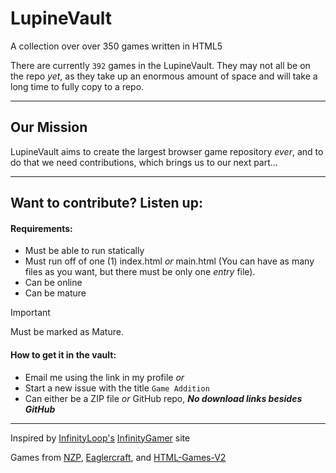 # LupineVault
A collection over over 350 games written in HTML5

There are currently ```392``` games in the LupineVault. They may not all be on the repo _yet_, as they take up an enormous amount of space and will take a long time to fully copy to a repo.

---
## Our Mission

LupineVault aims to create the largest browser game repository _ever_, and to do that we need contributions, which brings us to our next part...

---
## Want to contribute? Listen up:

#### Requirements:

- Must be able to run statically
- Must run off of one (1) index.html _or_ main.html (You can have as many files as you want, but there must be only one _entry_ file).
- Can be online
- Can be mature
> [!IMPORTANT]
> Must be marked as Mature.

#### How to get it in the vault:

- Email me using the link in my profile
              _or_
- Start a new issue with the title ```Game Addition```
- Can either be a ZIP file _or_ GitHub repo, ***No download links besides GitHub***

---

Inspired by [InfinityLoop's](https://github.com/InfinityLoop1) [InfinityGamer](https://github.com/InfinityGamer-Game-Site) site 

Games from [NZP](https://github.com/nzp-team), [Eaglercraft](https://eaglercraft.com/), and [HTML-Games-V2](https://github.com/tw31122007/HTML-Games-V2)

